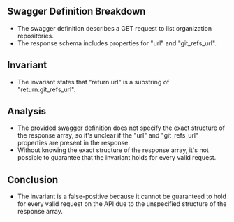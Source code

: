 ## Swagger Definition Breakdown
- The swagger definition describes a GET request to list organization repositories.
- The response schema includes properties for "url" and "git_refs_url".

## Invariant
- The invariant states that "return.url" is a substring of "return.git_refs_url".

## Analysis
- The provided swagger definition does not specify the exact structure of the response array, so it's unclear if the "url" and "git_refs_url" properties are present in the response.
- Without knowing the exact structure of the response array, it's not possible to guarantee that the invariant holds for every valid request.

## Conclusion
- The invariant is a false-positive because it cannot be guaranteed to hold for every valid request on the API due to the unspecified structure of the response array.
